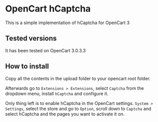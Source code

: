 # OpenCart  hCaptcha
This is a simple implementation of hCaptcha for OpenCart 3

## Tested versions
It has been tested on OpenCart 3.0.3.3

## How to install
Copy all the contents in the upload folder to your opencart root folder.

Afterwards go to `Extensions > Extensions`, select `Captcha` from the dropdown menu, install `hCaptcha` and configure it.

Only thing left is to enable hCaptcha in the OpenCart settings. `System > Settings`, select the store and go to `Option`, scroll down to `Captcha` and select hCaptcha and the pages you want to activate it on.
